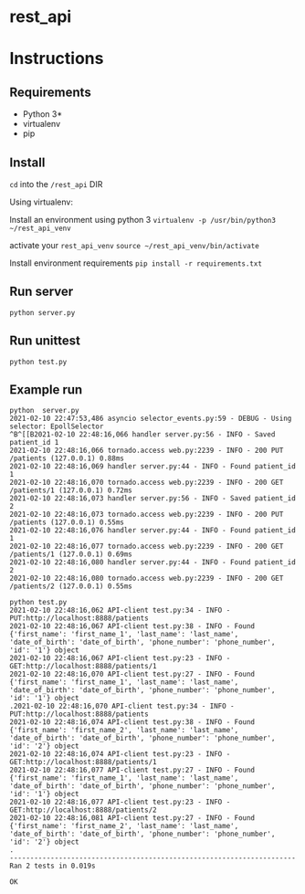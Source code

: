 # rest_api

# Instructions

## Requirements
* Python 3*
* virtualenv
* pip

## Install

`cd` into the `/rest_api` DIR

Using virtualenv:

Install an environment using python 3
`virtualenv -p /usr/bin/python3 ~/rest_api_venv`

activate your `rest_api_venv`
`source ~/rest_api_venv/bin/activate`

Install environment requirements
`pip install -r requirements.txt`


## Run server

`python server.py`

## Run unittest
`python test.py`


## Example run

```
python  server.py
2021-02-10 22:47:53,486 asyncio selector_events.py:59 - DEBUG - Using selector: EpollSelector
^B^[[B2021-02-10 22:48:16,066 handler server.py:56 - INFO - Saved patient_id 1
2021-02-10 22:48:16,066 tornado.access web.py:2239 - INFO - 200 PUT /patients (127.0.0.1) 0.88ms
2021-02-10 22:48:16,069 handler server.py:44 - INFO - Found patient_id 1
2021-02-10 22:48:16,070 tornado.access web.py:2239 - INFO - 200 GET /patients/1 (127.0.0.1) 0.72ms
2021-02-10 22:48:16,073 handler server.py:56 - INFO - Saved patient_id 2
2021-02-10 22:48:16,073 tornado.access web.py:2239 - INFO - 200 PUT /patients (127.0.0.1) 0.55ms
2021-02-10 22:48:16,076 handler server.py:44 - INFO - Found patient_id 1
2021-02-10 22:48:16,077 tornado.access web.py:2239 - INFO - 200 GET /patients/1 (127.0.0.1) 0.69ms
2021-02-10 22:48:16,080 handler server.py:44 - INFO - Found patient_id 2
2021-02-10 22:48:16,080 tornado.access web.py:2239 - INFO - 200 GET /patients/2 (127.0.0.1) 0.55ms
```

```
python test.py
2021-02-10 22:48:16,062 API-client test.py:34 - INFO - PUT:http://localhost:8888/patients
2021-02-10 22:48:16,067 API-client test.py:38 - INFO - Found {'first_name': 'first_name_1', 'last_name': 'last_name', 'date_of_birth': 'date_of_birth', 'phone_number': 'phone_number', 'id': '1'} object
2021-02-10 22:48:16,067 API-client test.py:23 - INFO - GET:http://localhost:8888/patients/1
2021-02-10 22:48:16,070 API-client test.py:27 - INFO - Found {'first_name': 'first_name_1', 'last_name': 'last_name', 'date_of_birth': 'date_of_birth', 'phone_number': 'phone_number', 'id': '1'} object
.2021-02-10 22:48:16,070 API-client test.py:34 - INFO - PUT:http://localhost:8888/patients
2021-02-10 22:48:16,074 API-client test.py:38 - INFO - Found {'first_name': 'first_name_2', 'last_name': 'last_name', 'date_of_birth': 'date_of_birth', 'phone_number': 'phone_number', 'id': '2'} object
2021-02-10 22:48:16,074 API-client test.py:23 - INFO - GET:http://localhost:8888/patients/1
2021-02-10 22:48:16,077 API-client test.py:27 - INFO - Found {'first_name': 'first_name_1', 'last_name': 'last_name', 'date_of_birth': 'date_of_birth', 'phone_number': 'phone_number', 'id': '1'} object
2021-02-10 22:48:16,077 API-client test.py:23 - INFO - GET:http://localhost:8888/patients/2
2021-02-10 22:48:16,081 API-client test.py:27 - INFO - Found {'first_name': 'first_name_2', 'last_name': 'last_name', 'date_of_birth': 'date_of_birth', 'phone_number': 'phone_number', 'id': '2'} object
.
----------------------------------------------------------------------
Ran 2 tests in 0.019s

OK

```